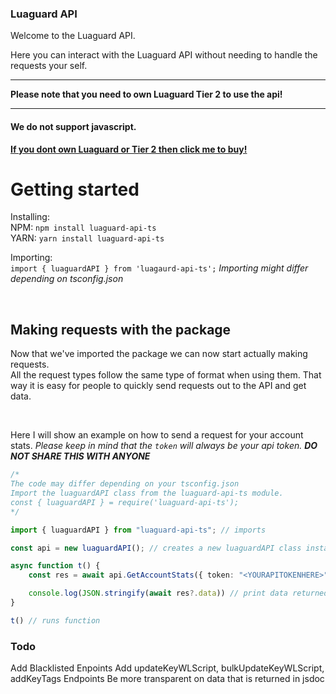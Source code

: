 ### Luaguard API
Welcome to the Luaguard API.

Here you can interact with the Luaguard API without needing to handle the requests your self.

---

<b>Please note that you need to own Luaguard Tier 2 to use the api!</b><br>

---

#### We do not support javascript.
<a href="https://luawl.com" style="font-weight: bolder">If you dont own Luaguard or Tier 2 then click me to buy!</a>

# Getting started

Installing:<br>NPM: `npm install luaguard-api-ts` <br>YARN: `yarn install luaguard-api-ts`

Importing: <br> `import { luaguardAPI } from 'luagaurd-api-ts';`
<i>Importing might differ depending on tsconfig.json</i>


<br>

## Making requests with the package

Now that we've imported the package we can now start actually making requests.
<br>
All the request types follow the same type of format when using them. That way it is easy for people to quickly send requests out to the API and get data.

<br>

Here I will show an example on how to send a request for your account stats.
<i>Please keep in mind that the `token` will always be your api token. <b>DO NOT SHARE THIS WITH ANYONE</b></i>
<br>
```typescript
/* 
The code may differ depending on your tsconfig.json
Import the luaguardAPI class from the luaguard-api-ts module.
const { luaguardAPI } = require('luaguard-api-ts');
*/

import { luaguardAPI } from "luaguard-api-ts"; // imports

const api = new luaguardAPI(); // creates a new luaguardAPI class instance

async function t() {
    const res = await api.GetAccountStats({ token: "<YOURAPITOKENHERE>" }) // sends request

    console.log(JSON.stringify(await res?.data)) // print data returned
}

t() // runs function
```

### Todo

Add Blacklisted Enpoints
Add updateKeyWLScript, bulkUpdateKeyWLScript, addKeyTags Endpoints
Be more transparent on data that is returned in jsdoc
